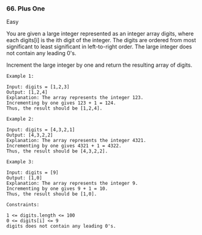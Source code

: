 ### 66. Plus One
Easy

You are given a large integer represented as an integer array digits, 
where each digits[i] is the ith digit of the integer. 
The digits are ordered from most significant to least significant in left-to-right order. 
The large integer does not contain any leading 0's.

Increment the large integer by one and return the resulting array of digits.



```
Example 1:

Input: digits = [1,2,3]
Output: [1,2,4]
Explanation: The array represents the integer 123.
Incrementing by one gives 123 + 1 = 124.
Thus, the result should be [1,2,4].
```

```
Example 2:

Input: digits = [4,3,2,1]
Output: [4,3,2,2]
Explanation: The array represents the integer 4321.
Incrementing by one gives 4321 + 1 = 4322.
Thus, the result should be [4,3,2,2].
```

```
Example 3:

Input: digits = [9]
Output: [1,0]
Explanation: The array represents the integer 9.
Incrementing by one gives 9 + 1 = 10.
Thus, the result should be [1,0].
```

```
Constraints:

1 <= digits.length <= 100
0 <= digits[i] <= 9
digits does not contain any leading 0's.
```